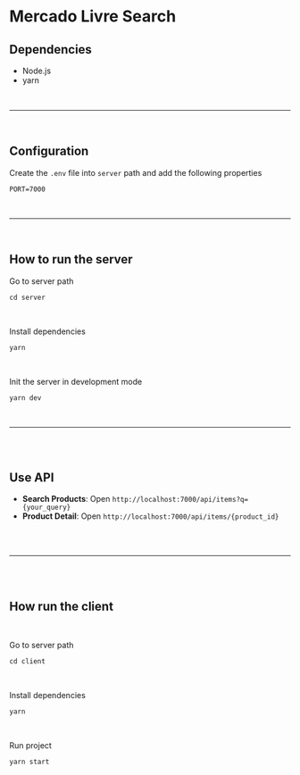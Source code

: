 # Mercado Livre Search

## Dependencies

- Node.js
- yarn

<br />

---

<br />

## Configuration

Create the `.env` file into `server` path and add the following properties

```
PORT=7000
```

<br />

---

<br />

## How to run the server

Go to server path

```
cd server
```

<br />

Install dependencies

```
yarn
```

<br />

Init the server in development mode

```
yarn dev
```

<br />

---

<br />

<br />

## Use API

- **Search Products**: Open `http://localhost:7000/api/items?q={your_query}`
- **Product Detail**: Open `http://localhost:7000/api/items/{product_id}`

<br />

<br />

---

<br />

<br />

## How run the client

<br />

Go to server path

```
cd client
```

<br />

Install dependencies

```
yarn
```

<br />

Run project

```
yarn start
```
